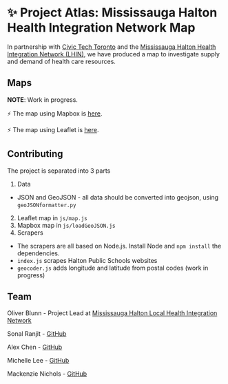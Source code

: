 # :sparkles: Project Atlas: Mississauga Halton Health Integration Network Map

In partnership with [Civic Tech Toronto](http://civictech.ca/) and the [Mississauga Halton Health Integration Network (LHIN)](http://www.mississaugahaltonlhin.on.ca/), we have produced a map to investigate supply and demand of health care resources.

## Maps

**NOTE**: Work in progress.

:zap: The map using Mapbox is [here](https://misshaltlhin.github.io/MissHaltLHIN/).

:zap: The map using Leaflet is [here](https://misshaltlhin.github.io/MissHaltLHIN/leafletMissHaltLHIN.html).


## Contributing

The project is separated into 3 parts

1. Data
  - JSON and GeoJSON - all data should be converted into geojson, using `geoJSONformatter.py`
2. Leaflet map in `js/map.js`
3. Mapbox map in `js/loadGeoJSON.js`
4. Scrapers
  - The scrapers are all based on Node.js. Install Node and `npm install` the dependencies.
  - `index.js` scrapes Halton Public Schools websites
  - `geocoder.js` adds longitude and latitude from postal codes (work in progress)

## Team

Oliver Blunn - ‎Project Lead at [Mississauga Halton Local Health Integration Network](http://www.mississaugahaltonlhin.on.ca/)

Sonal Ranjit - [GitHub](https://github.com/sonalranjit)

Alex Chen - [GitHub](https://github.com/alexaca79)

Michelle Lee - [GitHub](https://github.com/mi-lee)

Mackenzie Nichols - [GitHub](https://github.com/mackeynichols)
